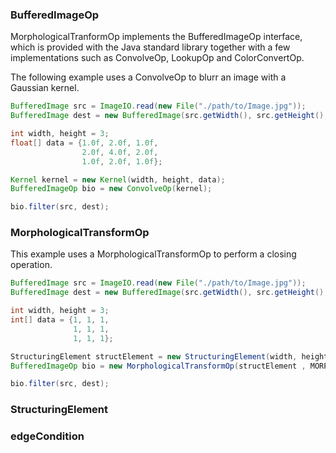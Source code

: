 

### BufferedImageOp

MorphologicalTranformOp implements the BufferedImageOp interface, which is provided with the Java standard library together with a few implementations such as ConvolveOp, LookupOp and ColorConvertOp.

The following example uses a ConvolveOp to blurr an image with a Gaussian kernel.

```Java
BufferedImage src = ImageIO.read(new File("./path/to/Image.jpg"));
BufferedImage dest = new BufferedImage(src.getWidth(), src.getHeight(), BufferedImage.TYPE_BYTE_GRAY));

int width, height = 3;
float[] data = {1.0f, 2.0f, 1.0f,
				2.0f, 4.0f, 2.0f,
				1.0f, 2.0f, 1.0f};

Kernel kernel = new Kernel(width, height, data);
BufferedImageOp bio = new ConvolveOp(kernel);

bio.filter(src, dest);
```

### MorphologicalTransformOp

This example uses a MorphologicalTransformOp to perform a closing operation.

```Java
BufferedImage src = ImageIO.read(new File("./path/to/Image.jpg"));
BufferedImage dest = new BufferedImage(src.getWidth(), src.getHeight(), BufferedImage.TYPE_BYTE_GRAY));

int width, height = 3;
int[] data = {1, 1, 1,
			  1, 1, 1,
			  1, 1, 1};

StructuringElement structElement = new StructuringElement(width, height, data);
BufferedImageOp bio = new MorphologicalTransformOp(structElement , MORPH_CLOSE);

bio.filter(src, dest);
```


### StructuringElement

### edgeCondition


